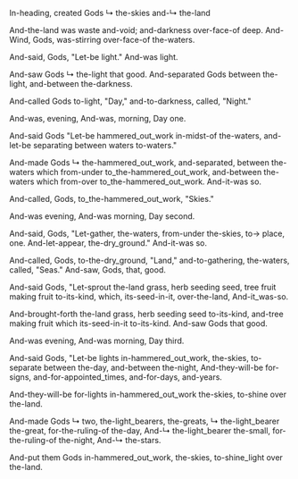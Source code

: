 In-heading, created Gods ↳ the-skies and-↳ the-land

And-the-land was waste and-void; 
and-darkness over-face-of deep.
And-Wind, Gods, was-stirring over-face-of the-waters.

And-said, Gods, "Let-be light."
And-was light.

And-saw Gods ↳ the-light that good. 
And-separated Gods between the-light, and-between the-darkness.

And-called Gods to-light, "Day,"
and-to-darkness, called, "Night."

And-was, evening, 
And-was, morning, 
Day one.

And-said Gods "Let-be hammered_out_work in-midst-of the-waters,
and-let-be separating between waters to-waters."

And-made Gods ↳ the-hammered_out_work, 
and-separated, between the-waters which from-under to_the-hammered_out_work, and-between the-waters which from-over to_the-hammered_out_work. 
And-it-was so.

And-called, Gods, to_the-hammered_out_work, "Skies."

And-was evening, 
And-was morning, 
Day second.

And-said, Gods, "Let-gather, the-waters, from-under the-skies, to→ place, one.
And-let-appear, the-dry_ground."
And-it-was so.

And-called, Gods, to-the-dry_ground, "Land,"
and-to-gathering, the-waters, called, "Seas."
And-saw, Gods, that, good.

And-said Gods, "Let-sprout the-land grass, herb seeding seed, tree fruit making fruit to-its-kind, which, its-seed-in-it, over-the-land, 
And-it_was-so.

And-brought-forth the-land grass, herb seeding seed to-its-kind, and-tree making fruit which its-seed-in-it to-its-kind. 
And-saw Gods that good.

And-was evening, 
And-was morning, 
Day third.

And-said Gods, "Let-be lights in-hammered_out_work, the-skies, to-separate between the-day, and-between the-night, 
And-they-will-be for-signs, and-for-appointed_times, and-for-days, and-years.

And-they-will-be for-lights in-hammered_out_work the-skies, to-shine over the-land.

And-made Gods ↳ two, the-light_bearers, the-greats, 
↳ the-light_bearer the-great, for-the-ruling-of the-day, 
And-↳ the-light_bearer the-small, for-the-ruling-of the-night, 
And-↳ the-stars.

And-put them Gods in-hammered_out_work, the-skies, to-shine_light over the-land.
